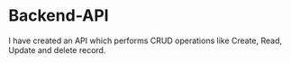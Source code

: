 # Backend-API
I have created an API which performs CRUD operations like Create, Read, Update and delete record. 
